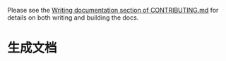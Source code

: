 Please see the [Writing documentation section of CONTRIBUTING.md](../CONTRIBUTING.md#writing-documentation)
for details on both writing and building the docs.
# 生成文档
